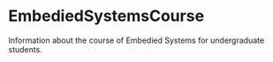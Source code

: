 # EmbediedSystemsCourse
Information about the course of Embedied Systems for undergraduate students.
